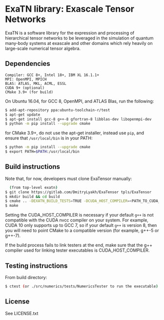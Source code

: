# ExaTN library: Exascale Tensor Networks
ExaTN is a software library for the expression and processing of
hierarchical tensor networks to be leveraged in the simulation
of quantum many-body systems at exascale and other domains
which rely heavily on large-scale numerical tensor algebra.

## Dependencies
```
Compiler: GCC 8+, Intel 18+, IBM XL 16.1.1+
MPI: OpenMPI, MPICH
BLAS: ATLAS, MKL, ACML, ESSL
CUDA 9+ (optional)
CMake 3.9+ (for build)
```
On Ubuntu 16.04, for GCC 8, OpenMPI, and ATLAS Blas, run the following:
```bash
$ add-apt-repository ppa:ubuntu-toolchain-r/test
$ apt-get update
$ apt-get install gcc-8 g++-8 gfortran-8 libblas-dev libopenmpi-dev
$ python -m pip install --upgrade cmake
```
for CMake 3.9+, do not use the apt-get installer, instead use `pip`, and
ensure that `/usr/local/bin` is in your PATH:
```bash
$ python -m pip install --upgrade cmake
$ export PATH=$PATH:/usr/local/bin
```

## Build instructions

Note that, for now, developers must clone ExaTensor manually:
``` bash
  (from top-level exatn)
$ git clone https://gitlab.com/DmitryLyakh/ExaTensor tpls/ExaTensor
$ mkdir build && cd build
$ cmake .. -DEXATN_BUILD_TESTS=TRUE -DCUDA_HOST_COMPILER=<PATH_TO_CUDA_COMPATIBLE_C++_COMPILER>
$ make
```
Setting the CUDA_HOST_COMPILER is necessary if your default `g++` is not compatible
with the CUDA nvcc compiler on your system. For example, CUDA 10 only supports up to
GCC 7, so if your default `g++` is version 8, then you will need to
point CMake to a compatible version (for example, g++-5 or g++-7).

If the build process fails to link testers at the end, make sure that
the g++ compiler used for linking tester executables is CUDA_HOST_COMPILER.

## Testing instructions
From build directory:
```bash
$ ctest (or ./src/numerics/tests/NumericsTester to run the executable)
```

## License
See LICENSE.txt

